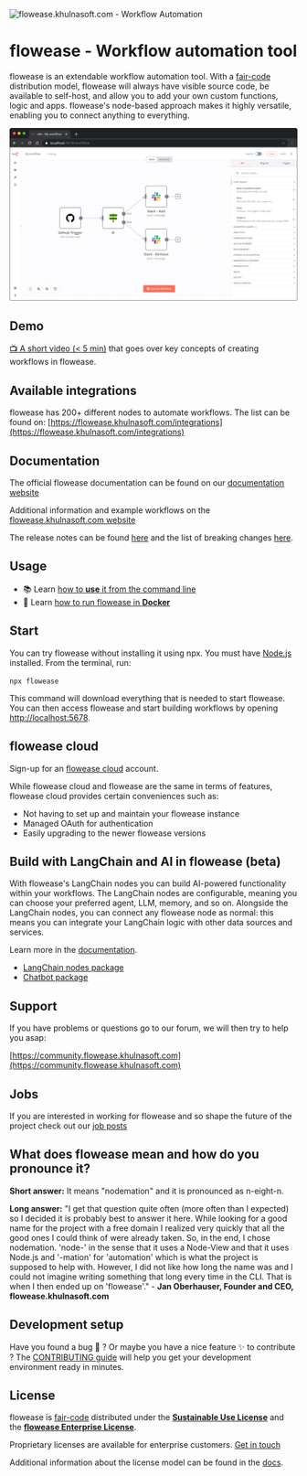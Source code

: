 ![flowease.khulnasoft.com - Workflow Automation](https://user-images.githubusercontent.com/65276001/173571060-9f2f6d7b-bac0-43b6-bdb2-001da9694058.png)

# flowease - Workflow automation tool

flowease is an extendable workflow automation tool. With a [fair-code](https://faircode.io) distribution model, flowease
will always have visible source code, be available to self-host, and allow you to add your own custom
functions, logic and apps. flowease's node-based approach makes it highly versatile, enabling you to connect
anything to everything.

![flowease.khulnasoft.com - Screenshot](https://raw.githubusercontent.com/khulnasoft/flowease/master/assets/flowease-screenshot.png)

## Demo

[:tv: A short video (< 5 min)](https://www.youtube.com/watch?v=1MwSoB0gnM4) that goes over key concepts of
creating workflows in flowease.

## Available integrations

flowease has 200+ different nodes to automate workflows. The list can be found on:
[https://flowease.khulnasoft.com/integrations](https://flowease.khulnasoft.com/integrations)

## Documentation

The official flowease documentation can be found on our [documentation website](https://docs.flowease.khulnasoft.com)

Additional information and example workflows on the [flowease.khulnasoft.com website](https://flowease.khulnasoft.com)

The release notes can be found [here](https://docs.flowease.khulnasoft.com/release-notes/) and the list of breaking
changes [here](https://github.com/khulnasoft/flowease/blob/master/packages/cli/BREAKING-CHANGES.md).

## Usage

- :books: Learn
  [how to **use** it from the command line](https://docs.flowease.khulnasoft.com/reference/cli-commands/)
- :whale: Learn
  [how to run flowease in **Docker**](https://docs.flowease.khulnasoft.com/hosting/installation/docker/)

## Start

You can try flowease without installing it using npx. You must have [Node.js](https://nodejs.org/en/) installed.
From the terminal, run:

`npx flowease`

This command will download everything that is needed to start flowease. You can then access flowease and start building workflows by opening [http://localhost:5678](http://localhost:5678).

## flowease cloud

Sign-up for an [flowease cloud](https://www.flowease.khulnasoft.com/cloud/) account.

While flowease cloud and flowease are the same in terms of features, flowease cloud provides certain conveniences such as:

- Not having to set up and maintain your flowease instance
- Managed OAuth for authentication
- Easily upgrading to the newer flowease versions

## Build with LangChain and AI in flowease (beta)

With flowease's LangChain nodes you can build AI-powered functionality within your workflows. The LangChain nodes are configurable, meaning you can choose your preferred agent, LLM, memory, and so on. Alongside the LangChain nodes, you can connect any flowease node as normal: this means you can integrate your LangChain logic with other data sources and services.

Learn more in the [documentation](https://docs.flowease.khulnasoft.com/langchain/).

- [LangChain nodes package](https://www.npmjs.com/package/@flowease/flowease-nodes-langchain)
- [Chatbot package](https://www.npmjs.com/package/@flowease/chat)

## Support

If you have problems or questions go to our forum, we will then try to help you asap:

[https://community.flowease.khulnasoft.com](https://community.flowease.khulnasoft.com)

## Jobs

If you are interested in working for flowease and so shape the future of the project check out our
[job posts](https://apply.workable.com/flowease/)

## What does flowease mean and how do you pronounce it?

**Short answer:** It means "nodemation" and it is pronounced as n-eight-n.

**Long answer:** "I get that question quite often (more often than I expected) so I decided it is probably
best to answer it here. While looking for a good name for the project with a free domain I realized very
quickly that all the good ones I could think of were already taken. So, in the end, I chose nodemation.
'node-' in the sense that it uses a Node-View and that it uses Node.js and '-mation' for 'automation' which is
what the project is supposed to help with. However, I did not like how long the name was and I could not
imagine writing something that long every time in the CLI. That is when I then ended up on 'flowease'." - **Jan
Oberhauser, Founder and CEO, flowease.khulnasoft.com**

## Development setup

Have you found a bug :bug: ? Or maybe you have a nice feature :sparkles: to contribute ? The
[CONTRIBUTING guide](https://github.com/khulnasoft/flowease/blob/master/CONTRIBUTING.md) will help you get your
development environment ready in minutes.

## License

flowease is [fair-code](https://faircode.io) distributed under the
[**Sustainable Use License**](https://github.com/khulnasoft/flowease/blob/master/packages/cli/LICENSE.md) and the
[**flowease Enterprise License**](https://github.com/khulnasoft/flowease/blob/master/packages/cli/LICENSE_EE.md).

Proprietary licenses are available for enterprise customers. [Get in touch](mailto:license@flowease.khulnasoft.com)

Additional information about the license model can be found in the
[docs](https://docs.flowease.khulnasoft.com/reference/license/).
